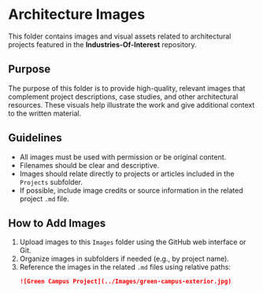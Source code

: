 # Architecture Images

This folder contains images and visual assets related to architectural projects featured in the **Industries-Of-Interest** repository.

## Purpose

The purpose of this folder is to provide high-quality, relevant images that complement project descriptions, case studies, and other architectural resources. These visuals help illustrate the work and give additional context to the written material.

## Guidelines

- All images must be used with permission or be original content.
- Filenames should be clear and descriptive.
- Images should relate directly to projects or articles included in the `Projects` subfolder.
- If possible, include image credits or source information in the related project `.md` file.

## How to Add Images

1. Upload images to this `Images` folder using the GitHub web interface or Git.
2. Organize images in subfolders if needed (e.g., by project name).
3. Reference the images in the related `.md` files using relative paths:
   ```markdown
   ![Green Campus Project](../Images/green-campus-exterior.jpg)
